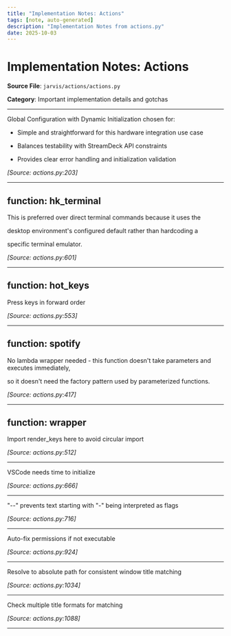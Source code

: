 ```yaml
---
title: "Implementation Notes: Actions"
tags: [note, auto-generated]
description: "Implementation Notes from actions.py"
date: 2025-10-03
---
```


# Implementation Notes: Actions

**Source File**: `jarvis/actions/actions.py`

**Category**: Important implementation details and gotchas

---

<a id="general-1"></a>

Global Configuration with Dynamic Initialization chosen for:

 - Simple and straightforward for this hardware integration use case

 - Balances testability with StreamDeck API constraints

 - Provides clear error handling and initialization validation

*[Source: actions.py:203]*

---

## function: hk_terminal

<a id="function:-hk_terminal-1"></a>

This is preferred over direct terminal commands because it uses the

 desktop environment's configured default rather than hardcoding a

 specific terminal emulator.

*[Source: actions.py:601]*

---

## function: hot_keys

<a id="function:-hot_keys-1"></a>

Press keys in forward order

*[Source: actions.py:553]*

---

## function: spotify

<a id="function:-spotify-1"></a>

No lambda wrapper needed - this function doesn't take parameters and executes immediately,

 so it doesn't need the factory pattern used by parameterized functions.

*[Source: actions.py:417]*

---

## function: wrapper

<a id="function:-wrapper-1"></a>

Import render_keys here to avoid circular import

*[Source: actions.py:512]*

---

<a id="function:-wrapper-2"></a>

VSCode needs time to initialize

*[Source: actions.py:666]*

---

<a id="function:-wrapper-3"></a>

"--" prevents text starting with "-" being interpreted as flags

*[Source: actions.py:716]*

---

<a id="function:-wrapper-4"></a>

Auto-fix permissions if not executable

*[Source: actions.py:924]*

---

<a id="function:-wrapper-5"></a>

Resolve to absolute path for consistent window title matching

*[Source: actions.py:1034]*

---

<a id="function:-wrapper-6"></a>

Check multiple title formats for matching

*[Source: actions.py:1088]*

---
